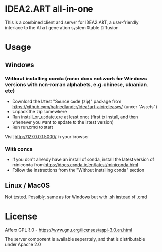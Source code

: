 # IDEA2.ART all-in-one

This is a combined client and server for IDEA2.ART, a user-friendly interface to the AI art generation system Stable Diffusion

# Usage

## Windows

### Without installing conda (note: does not work for Windows versions with non-roman alphabets, e.g. chinese, ukranian, etc)

- Download the latest "Source code (zip)" package from https://github.com/hafriedlander/idea2art-aio/releases/ (under "Assets")
- Unpack the zip somewhere
- Run install_or_update.exe at least once (first to install, and then whenever you want to update to the latest version)
- Run run.cmd to start

Visit http://127.0.0.1:5000/ in your browser

### With conda

- If you don't already have an install of conda, install the latest version of miniconda from https://docs.conda.io/en/latest/miniconda.html 
- Follow the instructions from the "Without installing conda" section

## Linux / MacOS

Not tested. Possibly, same as for Windows but with .sh instead of .cmd

# License

Affero GPL 3.0 - https://www.gnu.org/licenses/agpl-3.0.en.html

The server component is available seperately, and that is distributable under Apache 2.0